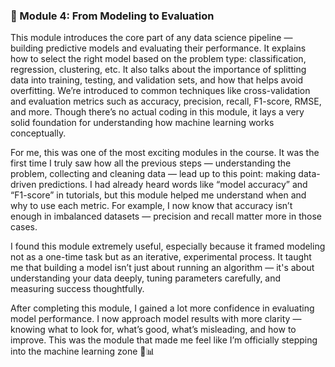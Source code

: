 ### 🔹 Module 4: From Modeling to Evaluation
This module introduces the core part of any data science pipeline — building predictive models and evaluating their performance. It explains how to select the right model based on the problem type: classification, regression, clustering, etc. It also talks about the importance of splitting data into training, testing, and validation sets, and how that helps avoid overfitting. We’re introduced to common techniques like cross-validation and evaluation metrics such as accuracy, precision, recall, F1-score, RMSE, and more. Though there’s no actual coding in this module, it lays a very solid foundation for understanding how machine learning works conceptually.

For me, this was one of the most exciting modules in the course. It was the first time I truly saw how all the previous steps — understanding the problem, collecting and cleaning data — lead up to this point: making data-driven predictions. I had already heard words like “model accuracy” and “F1-score” in tutorials, but this module helped me understand when and why to use each metric. For example, I now know that accuracy isn’t enough in imbalanced datasets — precision and recall matter more in those cases.

I found this module extremely useful, especially because it framed modeling not as a one-time task but as an iterative, experimental process. It taught me that building a model isn’t just about running an algorithm — it's about understanding your data deeply, tuning parameters carefully, and measuring success thoughtfully.

After completing this module, I gained a lot more confidence in evaluating model performance. I now approach model results with more clarity — knowing what to look for, what’s good, what’s misleading, and how to improve. This was the module that made me feel like I’m officially stepping into the machine learning zone 🚀📊
